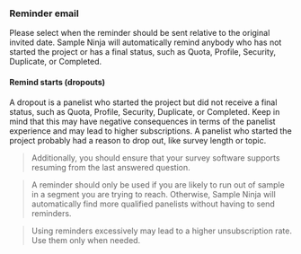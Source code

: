 ### Reminder email

Please select when the reminder should be sent relative to the original invited date. Sample Ninja will automatically remind anybody who has not started the project or has a final status, such as Quota, Profile, Security, Duplicate, or Completed.

#### Remind starts (dropouts)
A dropout is a panelist who started the project but did not receive a final status, such as Quota, Profile, Security, Duplicate, or Completed. Keep in mind that this may have negative consequences in terms of the panelist experience and may lead to higher subscriptions. A panelist who started the project probably had a reason to drop out, like survey length or topic. 

> Additionally, you should ensure that your survey software supports resuming from the last answered question.              

> A reminder should only be used if you are likely to run out of sample in a segment you are trying to reach. Otherwise, Sample Ninja will automatically find more qualified panelists without having to send reminders.

> Using reminders excessively may lead to a higher unsubscription rate. Use them only when needed.
